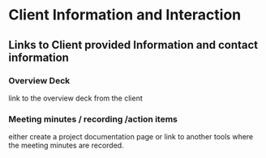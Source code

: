 # Client Information and Interaction

## Links to Client provided Information and contact information

### Overview Deck

link to the overview deck from the client

### Meeting minutes / recording /action items

either create a project documentation page or link to another tools where the meeting minutes are recorded.
